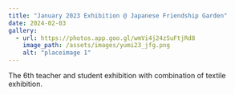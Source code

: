 ```yaml
---
title: "January 2023 Exhibition @ Japanese Friendship Garden"
date: 2024-02-03
gallery:
  - url: https://photos.app.goo.gl/wmVi4j24zSuFtjRd8
    image_path: /assets/images/yumi23_jfg.png
    alt: "placeimage 1"
---
```

The 6th teacher and student exhibition with combination of textile exhibition.



